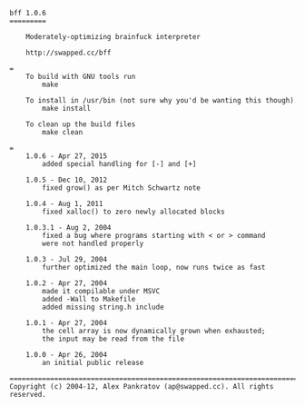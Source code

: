     bff 1.0.6
    =========

    	Moderately-optimizing brainfuck interpreter

    	http://swapped.cc/bff

    =
    	To build with GNU tools run
    		make

    	To install in /usr/bin (not sure why you'd be wanting this though)
    		make install

    	To clean up the build files
    		make clean

    =
    	1.0.6 - Apr 27, 2015
    		added special handling for [-] and [+]

    	1.0.5 - Dec 10, 2012
    		fixed grow() as per Mitch Schwartz note

    	1.0.4 - Aug 1, 2011
    		fixed xalloc() to zero newly allocated blocks

    	1.0.3.1 - Aug 2, 2004
    		fixed a bug where programs starting with < or > command
    		were not handled properly

    	1.0.3 - Jul 29, 2004
    		further optimized the main loop, now runs twice as fast

    	1.0.2 - Apr 27, 2004
    		made it compilable under MSVC
    		added -Wall to Makefile
    		added missing string.h include

    	1.0.1 - Apr 27, 2004
    		the cell array is now dynamically grown when exhausted;
    		the input may be read from the file

    	1.0.0 - Apr 26, 2004
    		an initial public release

    ==========================================================================
    Copyright (c) 2004-12, Alex Pankratov (ap@swapped.cc). All rights reserved.

